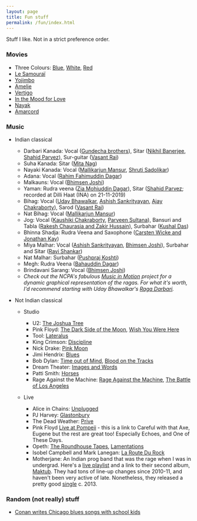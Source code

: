 ```yaml
---
layout: page
title: Fun stuff
permalink: /fun/index.html
---
```


Stuff I like. Not in a strict preference order.

### Movies
* Three Colours: [Blue](https://www.imdb.com/title/tt0108394/), [White](https://www.imdb.com/title/tt0111507/), [Red](https://www.imdb.com/title/tt0111495/)
* [Le Samouraï](https://www.imdb.com/title/tt0062229/)
* [Yojimbo](https://www.imdb.com/title/tt0055630/)
* [Amelie](https://www.imdb.com/title/tt0211915/)
* [Vertigo](https://www.imdb.com/title/tt0052357/)
* [In the Mood for Love](https://www.imdb.com/title/tt0118694/)
* [Nayak](https://www.imdb.com/title/tt0060742/)
* [Amarcord](https://www.imdb.com/title/tt0071129/)

### Music
* Indian classical
	* Darbari Kanada: Vocal ([Gundecha brothers](https://www.youtube.com/watch?v=_bg47_O00eU)), Sitar ([Nikhil Banerjee](https://www.youtube.com/watch?v=EUiDVRfYwmQ), [Shahid Parvez](https://www.youtube.com/watch?v=cb6kvPdQPSY)), Sur-guitar ([Vasant Rai](https://www.youtube.com/watch?v=gFp_yVjnQ44))
	* Suha Kanada: Sitar ([Mita Nag](https://www.youtube.com/watch?v=Pmei4Ix6dhA))
	* Nayaki Kanada: Vocal ([Mallikarjun Mansur](https://www.youtube.com/watch?v=VDDoGt2UM84), [Shruti Sadolikar](https://www.youtube.com/watch?v=XQBSkESiuZI))
	* Adana: Vocal ([Rahim Fahimuddin Dagar](https://www.youtube.com/watch?v=maPAKmHJLgA))
	* Malkauns: Vocal ([Bhimsen Joshi](https://www.youtube.com/watch?v=AGo-hdgS8mI))
	* Yaman: Rudra veena ([Zia Mohiuddin Dagar](https://www.youtube.com/watch?v=q5trNs7M3MU)), Sitar ([Shahid Parvez](); recorded at Dilli Haat (INA) on 21-11-2019)
	* Bihag: Vocal ([Uday Bhawalkar](https://www.youtube.com/watch?v=0PljerNT1iU), [Ashish Sankrityayan](https://www.youtube.com/watch?v=E4l_J877tdk), [Ajay Chakraborty](https://www.youtube.com/watch?v=wlo7Lpdcn2w)), Sarod ([Vasant Rai](https://www.discogs.com/Vasant-Rai-Zakir-Hussain-Evening-Ragas/release/3418052))
	* Nat Bihag: Vocal ([Mallikarjun Mansur](https://www.youtube.com/watch?v=7N4bawMog2Q&t=42m04s))
	* Jog: Vocal ([Kaushiki Chakraborty](https://www.youtube.com/watch?v=jkNlOUF6OLE), [Parveen Sultana](https://www.youtube.com/watch?v=B0rPw5JQs3I)), Bansuri and Tabla ([Rakesh Chaurasia and Zakir Hussain](https://www.youtube.com/watch?v=O2K0ptoYpuc)), Surbahar ([Kushal Das](https://www.youtube.com/watch?v=SK3FmfOeJ4w))
	* Bhinna Shadja: Rudra Veena and Saxophone ([Carsten Wicke and Jonathan Kay](https://www.youtube.com/watch?v=3yzCUcepQB0))
	* Miya Malhar: Vocal ([Ashish Sankrityayan](https://store.cdbaby.com/cd/ashish1), [Bhimsen Joshi](https://www.youtube.com/watch?v=WFd3BOkTJ-g&t=29m30s)), Surbahar and Sitar ([Ravi Shankar](https://www.youtube.com/watch?v=WFd3BOkTJ-g))
	* Nat Malhar: Surbahar ([Pushpraj Koshti](https://www.youtube.com/watch?v=k9vaL3Ymu3c))
	* Megh: Rudra Veena ([Bahauddin Dagar](https://www.youtube.com/watch?v=_lNuF4IsIqY))
	* Brindavani Sarang: Vocal ([Bhimsen Joshi](https://mio.to/album/Pandit+Bhimsen+Joshi/The+Genius+Of+Pt+Bhimsen+Joshi))
	* *Check out the NCPA's fabulous [Music in Motion](https://autrimncpa.wordpress.com/) project for a dynamic graphical representation of the ragas. For what it's worth, I'd recommend starting with Uday Bhawalkar's [Raga Darbari](https://autrimncpa.wordpress.com/darbari-kanada/).*

* Not Indian classical 
	* Studio
		* U2: [The Joshua Tree](https://open.spotify.com/album/5vBZRYu2GLA65nfxBvG1a7?si=nf-cm1MYTFinvgUTkuw1tA)
		* Pink Floyd: [The Dark Side of the Moon](https://open.spotify.com/album/4LH4d3cOWNNsVw41Gqt2kv?si=1efd18LNTRyIfPXEyW8VPA), [Wish You Were Here](https://open.spotify.com/album/0bCAjiUamIFqKJsekOYuRw?si=-4qKA0YoRheBakatKsLpYw)
		* Tool: [Lateralus](https://www.allmusic.com/album/lateralus-mw0000002072)
		* King Crimson: [Discipline](https://www.allmusic.com/album/discipline-mw0000196148)
		* Nick Drake: [Pink Moon](https://open.spotify.com/album/7KyvfoQhqlNLPNb98yY0pf?si=4RMr4ax8SCiSlJ3LVLnKxw)
		* Jimi Hendrix: [Blues](https://open.spotify.com/album/6kvCH4eS92QkpBNdTmjLEz?si=56nZRCQITieAJVR2CcJ1AA)
		* Bob Dylan: [Time out of Mind](https://www.allmusic.com/album/time-out-of-mind-mw0000026150), [Blood on the Tracks](https://www.allmusic.com/album/blood-on-the-tracks-mw0000189846)
		* Dream Theater: [Images and Words](https://www.allmusic.com/album/images-and-words-mw0000079922)
		* Patti Smith: [Horses](https://www.allmusic.com/album/horses-mw0000198924)
		* Rage Against the Machine: [Rage Against the Machine](https://www.allmusic.com/album/rage-against-the-machine-mw0000091696), [The Battle of Los Angeles](https://www.allmusic.com/album/the-battle-of-los-angeles-mw0000670986)

	* Live
		* Alice in Chains: [Unplugged](https://www.youtube.com/watch?v=VzV6-3kyXKA)
		* PJ Harvey: [Glastonbury](https://www.youtube.com/watch?v=bkJhCOQaCDc)
		* The Dead Weather: [Prive](https://www.youtube.com/watch?v=SRyYk0FBOXU&t=4s)
		* Pink Floyd [Live at Pompeii](https://www.youtube.com/watch?v=YtZqNAI4pBk) - this is a link to Careful with that Axe, Eugene but the rest are great too! Especially Echoes, and One of These Days.
		* Opeth: [The Roundhouse Tapes](https://www.youtube.com/watch?v=JOHaq1t_zeo), [Lamentations](https://www.youtube.com/watch?v=3LMxLIcRWy8&list=PLHlE0Z6QiDY5JFHBG8x39bcKjAdtgQBhY_9gWeiShHFH5wNBL7VjQi2HxVUFLpI9d)
		* Isobel Campbell and Mark Lanegan: [La Route Du Rock](https://www.youtube.com/watch?v=tmbGtsg0Do8)
		* Motherjane: An Indian prog band that was the rage when I was in undergrad. Here's a [live playlist](https://www.youtube.com/playlist?list=PLHlE0Z6QiDY5JFHBG8x39bcKjAdtgQBhY) and a link to their second album, [Maktub](https://open.spotify.com/album/4o9iNsCsib1K9qWz81tNIe). They had tons of line-up changes since 2010-11, and haven't been very active of late. Nonetheless, they released a pretty good [single](https://www.youtube.com/watch?v=-70NQaWvnFU) c. 2013.

### Random (not really) stuff
* [Conan writes Chicago blues songs with school kids](https://www.youtube.com/watch?v=J7f26d-AIrM)
